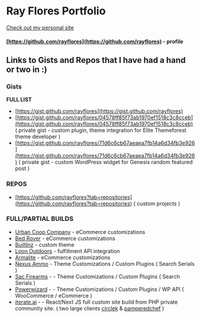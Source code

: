 # Ray Flores Portfolio
[Check out my personal site](https://rayflores.com/)
#### [https://github.com/rayflores](https://github.com/rayflores) - profile
## Links to Gists and Repos that I have had a hand or two in :) 

### Gists
**FULL LIST**
* [https://gist.github.com/rayflores](https://gist.github.com/rayflores)
* [https://gist.github.com/rayflores/04578ff85f73ab1970ef1518c3c8cceb](https://gist.github.com/rayflores/04578ff85f73ab1970ef1518c3c8cceb) ( private gist - custom plugin, theme integration for Elite Themeforest theme developer )
* [https://gist.github.com/rayflores/71d6c6cb67aeaea7fb14a6d34fb3e926](https://gist.github.com/rayflores/71d6c6cb67aeaea7fb14a6d34fb3e926) ( private gist - custom WordPress widget for Genesis random featured post )


### REPOS 
* [https://github.com/rayflores?tab=repositories](https://github.com/rayflores?tab=repositories) ( custom projects )


### FULL/PARTIAL BUILDS
* [Urban Coop Company](https://urbancoopcompany.com/) - eCommerce customizations
* [Bed Rover](https://bedrover.com/) - eCommerce customizations
* [BuiltInz](https://builtinz.com/) - custom theme
* [Loon Outdoors](https://loonoutdoors.com/) - fulfillment API integration
* [Armalite](https://www.armalite.com/) - eCommerce customizations
* [Nexus Ammo](https://nexusammo.com/) - Theme Customizations / Custom Plugins ( Search Serials ) 
* [Sac Firearms](https://sacfirearms.com/) - - Theme Customizations / Custom Plugins ( Search Serials )
* [Powerwizard](https://powerwizard.com/) - - Theme Customizations / Custom Plugins / WP API ( WooCommerce / eCommerce )
* [iterate.ai](https://iterate.ai) - - React/Next JS full custom site build from PHP private community site. ( two large clients [circlek](https://pickup.circlek.com/) & [pamperedchef](https://table.pamperedchef.com/) )
